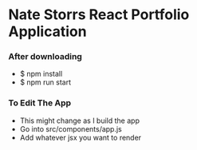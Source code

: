 # Nate Storrs React Portfolio Application

### After downloading
- $ npm install
- $ npm run start

### To Edit The App
- This might change as I build the app
- Go into src/components/app.js
- Add whatever jsx you want to render